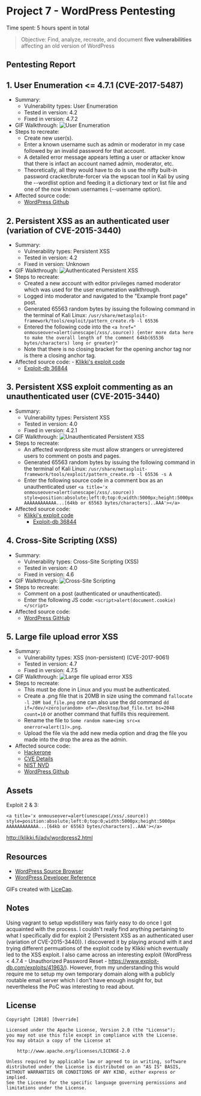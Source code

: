 # Project 7 - WordPress Pentesting

Time spent: 5 hours spent in total

> Objective: Find, analyze, recreate, and document **five vulnerabilities** affecting an old version of WordPress

## Pentesting Report

## 1. User Enumeration <= 4.7.1 (CVE-2017-5487)
 - Summary: 
    - Vulnerability types: User Enumeration
    - Tested in version: 4.2
    - Fixed in version: 4.7.2
  - GIF Walkthrough: ![User Enumeration](https://github.com/0v3rride/Week-7/blob/master/W7_User_Enumeration(1).gif)
  - Steps to recreate: 
    - Create new user(s).
    - Enter a known username such as admin or moderator in my case followed by an invalid password for that account.
    - A detailed error message appears letting a user or attacker know that there is infact an account named admin, moderator, etc.
    - Theoretically, all they would have to do is use the nifty built-in password cracker/brute-forcer via the wpscan tool in Kali by using the --wordlist option and feeding it a dictionary text or list file and one of the now known usernames (--username option).
  - Affected source code:
    - [WordPress Github](https://github.com/WordPress/WordPress/commit/daf358983cc1ce0c77bf6d2de2ebbb43df2add60)
## 2. Persistent XSS as an authenticated user (variation of CVE-2015-3440)
  - Summary: 
    - Vulnerability types: Persistent XSS
    - Tested in version: 4.2
    - Fixed in version: Unknown
  - GIF Walkthrough: ![Authenticated Persistent XSS](https://github.com/0v3rride/Week-7/blob/master/W7_Persistent_XSS_As_Editor(2).gif)
  - Steps to recreate: 
    - Created a new account with editor privileges named moderator which was used for the user enumeration walkthrough.
    - Logged into moderator and navigated to the "Example front page" post.
    - Generated 65563 random bytes by issuing the following command in the terminal of Kali Linux: `/usr/share/metasploit-framework/tools/exploit/pattern_create.rb -l 65536`
    - Entered the following code into the `<a href=" onmouseover=alert(unescape(/xss/.source)) {enter more data here to make the overall length of the comment 64kb(65536 bytes/characters) long or greater}"`
    - Note that there is no closing bracket for the opening anchor tag nor is there a closing anchor tag.
  -  Affected source code:
    - [Klikki's exploit code](https://klikki.fi/adv/wordpress2.html)
      - [Exploit-db 36844](https://www.exploit-db.com/exploits/36844/)
## 3. Persistent XSS exploit commenting as an unauthenticated user (CVE-2015-3440)
  - Summary: 
    - Vulnerability types: Persistent XSS
    - Tested in version: 4.0
    - Fixed in version: 4.2.1
  - GIF Walkthrough: ![Unauthenticated Persistent XSS](https://github.com/0v3rride/Week-7/blob/master/W7_Persistent_XSS_As_Unauthenticated_User(3).gif)
  - Steps to recreate:
    - An affected wordpress site must allow strangers or unregistered users to comment on posts and pages.
    - Generated 65563 random bytes by issuing the following command in the terminal of Kali Linux: `/usr/share/metasploit-framework/tools/exploit/pattern_create.rb -l 65536 -s A`
    - Enter the following source code in a comment box as an unauthenticated user `<a title='x onmouseover=alert(unescape(/xss/.source)) style=position:absolute;left:0;top:0;width:5000px;height:5000px  AAAAAAAAAAAA...[64kb or 65563 bytes/characters]..AAA'></a>`
  - Affected source code:
    - [Klikki's exploit code](https://klikki.fi/adv/wordpress2.html)
      - [Exploit-db 36844](https://www.exploit-db.com/exploits/36844/)
## 4. Cross-Site Scripting (XSS)
  - Summary: 
    - Vulnerability types: Cross-Site Scripting (XSS)
    - Tested in version: 4.0
    - Fixed in version: 4.6
  - GIF Walkthrough: ![Cross-Site Scripting](https://github.com/0v3rride/Week-7/blob/master/W7_Persistent_XSS_Authenticated(4).gif)
  - Steps to recreate:
    - Comment on a post (authenticated or unauthenticated).
    - Enter the following JS code: `<script>alert(document.cookie)</script>`
  - Affected source code:
    - [WordPress GitHub](https://github.com/WordPress/WordPress/commit/c9e60dab176635d4bfaaf431c0ea891e4726d6e0)
## 5. Large file upload error XSS
  - Summary: 
    - Vulnerability types: XSS (non-persistent) (CVE-2017-9061)
    - Tested in version: 4.7
    - Fixed in version: 4.7.5
  - GIF Walkthrough: ![Large file upload error XSS](https://github.com/0v3rride/Week-7/blob/master/W7_Large_File_Upload_Error_XSS(5).gif)
  - Steps to recreate:
    - This must be done in Linux and you must be authenticated.
    - Create a .png file that is 20MB in size using the command `fallocate -l 20M bad_file.png` one can also use
the dd command `dd if=/dev/<zero|urandom> of=~/Desktop/bad_file.txt bs=2048 count=10` or another command that fulfills this requirement.
    - Rename the file to `Some random name<img src=x onerror=alert(1)>.png`.
    - Upload the file via the add new media option and drag the file you made into the drop the area as the admin.
  - Affected source code:
    - [Hackerone](https://hackerone.com/reports/203515)
    - [CVE Details](https://www.cvedetails.com/cve/CVE-2017-9061/) 
    - [NIST NVD](https://nvd.nist.gov/vuln/detail/CVE-2017-9061) 
    - [WordPress Github](https://github.com/WordPress/WordPress/commit/8c7ea71edbbffca5d9766b7bea7c7f3722ffafa6)
## Assets

Exploit 2 & 3:
```
<a title='x onmouseover=alert(unescape(/xss/.source)) style=position:absolute;left:0;top:0;width:5000px;height:5000px  AAAAAAAAAAAA...[64kb or 65563 bytes/characters]..AAA'></a>
```
http://klikki.fi/adv/wordpress2.html

## Resources

- [WordPress Source Browser](https://core.trac.wordpress.org/browser/)
- [WordPress Developer Reference](https://developer.wordpress.org/reference/)

GIFs created with [LiceCap](http://www.cockos.com/licecap/).

## Notes

Using vagrant to setup wpdistillery was fairly easy to do once I got acquainted with the process. I couldn't really find anything pertaining to what I specifically did for exploit 2 (Persistent XSS as an authenticated user (variation of CVE-2015-3440)). I discovered it by playing around with it and trying different permuations of the exploit code by Klikki which eventually led to the XSS exploit. I also came across an interesting exploit (WordPress < 4.7.4 - Unauthorized Password Reset - https://www.exploit-db.com/exploits/41963/). However, from my understanding this would require me to setup my own temporary domain along with a publicly routable email server which I don't have enough insight for, but nevertheless the PoC was interesting to read about. 

## License

    Copyright [2018] [Override]

    Licensed under the Apache License, Version 2.0 (the "License");
    you may not use this file except in compliance with the License.
    You may obtain a copy of the License at

        http://www.apache.org/licenses/LICENSE-2.0

    Unless required by applicable law or agreed to in writing, software
    distributed under the License is distributed on an "AS IS" BASIS,
    WITHOUT WARRANTIES OR CONDITIONS OF ANY KIND, either express or implied.
    See the License for the specific language governing permissions and
    limitations under the License.
